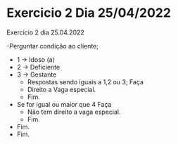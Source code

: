 # Exercicio 2 Dia 25/04/2022
Exercicio 2 dia 25.04.2022

-Perguntar condição ao cliente; 
  - 1 -> Idoso (a)
  - 2 -> Deficiente
  - 3 -> Gestante 
    - Respostas sendo iguais a 1,2 ou 3; Faça
    - Direito a Vaga especial.
    - Fim.
  - Se for igual ou maior que 4 Faça
    -  Não tem direito a vaga especial.
    -  Fim.
  - Fim.
- Fim.
